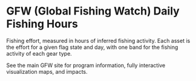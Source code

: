# GFW (Global Fishing Watch) Daily Fishing Hours
Fishing effort, measured in hours of inferred fishing activity. Each asset is the effort for a given flag state and day, with one band for the fishing activity of each gear type.

See the main GFW site for program information, fully interactive visualization maps, and impacts.
